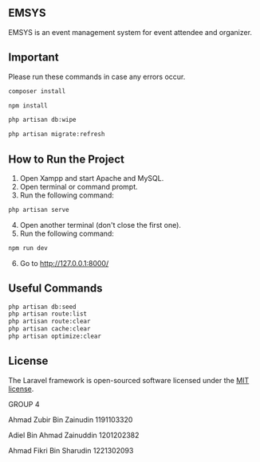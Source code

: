 ## EMSYS

EMSYS is an event management system for event attendee and organizer.

## Important
Please run these commands in case any errors occur.
```bash
composer install
```
```bash
npm install
```
```bash
php artisan db:wipe
```
```bash
php artisan migrate:refresh
```

## How to Run the Project

1. Open Xampp and start Apache and MySQL.
2. Open terminal or command prompt.
3. Run the following command:
```bash
php artisan serve
```
4. Open another terminal (don't close the first one).
5. Run the following command:
```bash
npm run dev
```
6. Go to http://127.0.0.1:8000/

## Useful Commands

```bash
php artisan db:seed
php artisan route:list
php artisan route:clear
php artisan cache:clear
php artisan optimize:clear
```

## License

The Laravel framework is open-sourced software licensed under the [MIT license](https://opensource.org/licenses/MIT).

GROUP 4

Ahmad Zubir Bin Zainudin 1191103320

Adiel Bin Ahmad Zainuddin 1201202382

Ahmad Fikri Bin Sharudin 1221302093
